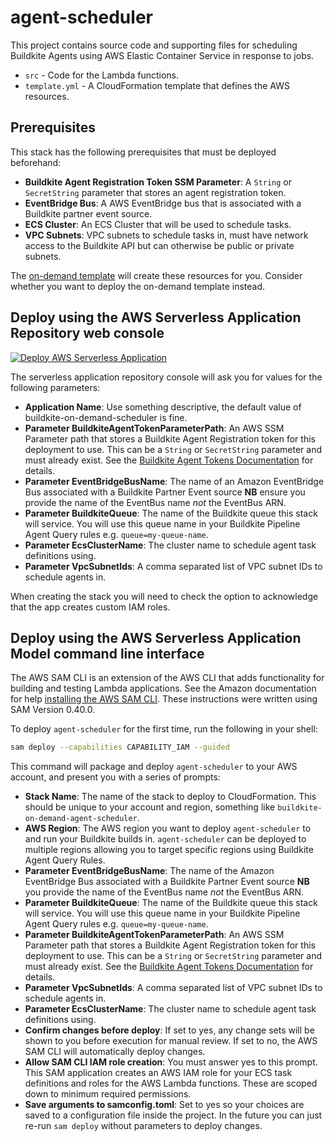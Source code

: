 # agent-scheduler

This project contains source code and supporting files for scheduling Buildkite
Agents using AWS Elastic Container Service in response to jobs.

- `src` - Code for the Lambda functions.
- `template.yml` - A CloudFormation template that defines the AWS resources.

## Prerequisites

This stack has the following prerequisites that must be deployed beforehand:

* **Buildkite Agent Registration Token SSM Parameter**: A `String` or
`SecretString` parameter that stores an agent registration token.
* **EventBridge Bus**: A AWS EventBridge bus that is associated with a Buildkite
partner event source.
* **ECS Cluster**: An ECS Cluster that will be used to schedule tasks.
* **VPC Subnets**: VPC subnets to schedule tasks in, must have network access
to the Buildkite API but can otherwise be public or private subnets.

The [on-demand template](../) will create these resources for you. Consider
whether you want to deploy the on-demand template instead.

## Deploy using the AWS Serverless Application Repository web console

[![Deploy AWS Serverless Application](https://cdn.rawgit.com/buildkite/cloudformation-launch-stack-button-svg/master/launch-stack.svg)](https://serverlessrepo.aws.amazon.com/applications/arn:aws:serverlessrepo:us-east-1:832577133680:applications~buildkite-on-demand-scheduler)

The serverless application repository console will ask you for values for the
following parameters:

* **Application Name**: Use something descriptive, the default value of
buildkite-on-demand-scheduler is fine.
* **Parameter BuildkiteAgentTokenParameterPath**: An AWS SSM Parameter path that
stores a Buildkite Agent Registration token for this deployment to use. This can
be a `String` or `SecretString` parameter and must already exist. See the
[Buildkite Agent Tokens Documentation](https://buildkite.com/docs/agent/v3/tokens)
for details.
* **Parameter EventBridgeBusName**: The name of an Amazon EventBridge Bus
associated with a Buildkite Partner Event source **NB** ensure you provide the
name of the EventBus name _not_ the EventBus ARN.
* **Parameter BuildkiteQueue**: The name of the Buildkite queue this stack will
service. You will use this queue name in your Buildkite Pipeline Agent Query
rules e.g. `queue=my-queue-name`.
* **Parameter EcsClusterName**: The cluster name to schedule agent task
definitions using.
* **Parameter VpcSubnetIds**: A comma separated list of VPC subnet IDs to
schedule agents in.

When creating the stack you will need to check the option to acknowledge that
the app creates custom IAM roles.

## Deploy using the AWS Serverless Application Model command line interface

The AWS SAM CLI is an extension of the AWS CLI that adds functionality for
building and testing Lambda applications. See the Amazon documentation for help
[installing the AWS SAM CLI](https://docs.aws.amazon.com/serverless-application-model/latest/developerguide/serverless-sam-cli-install.html). These instructions were
written using SAM Version 0.40.0.

To deploy `agent-scheduler` for the first time, run the following in your shell:

```bash
sam deploy --capabilities CAPABILITY_IAM --guided
```

This command will package and deploy `agent-scheduler` to your AWS account, and
present you with a series of prompts:

* **Stack Name**: The name of the stack to deploy to CloudFormation. This should
be unique to your account and region, something like
`buildkite-on-demand-agent-scheduler`.
* **AWS Region**: The AWS region you want to deploy `agent-scheduler` to and run
your Buildkite builds in. `agent-scheduler` can be deployed to multiple regions
allowing you to target specific regions using Buildkite Agent Query Rules.
* **Parameter EventBridgeBusName**: The name of the Amazon EventBridge Bus
associated with a Buildkite Partner Event source **NB** you provide the name of
the EventBus name _not_ the EventBus ARN.
* **Parameter BuildkiteQueue**: The name of the Buildkite queue this stack will
service. You will use this queue name in your Buildkite Pipeline Agent Query
rules e.g. `queue=my-queue-name`.
* **Parameter BuildkiteAgentTokenParameterPath**: An AWS SSM Parameter path that
stores a Buildkite Agent Registration token for this deployment to use. This can
be a `String` or `SecretString` parameter and must already exist. See the
[Buildkite Agent Tokens Documentation](https://buildkite.com/docs/agent/v3/tokens)
for details.
* **Parameter VpcSubnetIds**: A comma separated list of VPC subnet IDs to
schedule agents in.
* **Parameter EcsClusterName**: The cluster name to schedule agent task
definitions using.
* **Confirm changes before deploy**: If set to yes, any change sets will be
shown to you before execution for manual review. If set to no, the AWS SAM CLI
will automatically deploy changes.
* **Allow SAM CLI IAM role creation**: You must answer yes to this prompt. This
SAM application creates an AWS IAM role for your ECS task definitions and roles
for the AWS Lambda functions. These are scoped down to minimum required
permissions.
* **Save arguments to samconfig.toml**: Set to yes so your choices are saved to
a configuration file inside the project. In the future you can just re-run
`sam deploy` without parameters to deploy changes.
